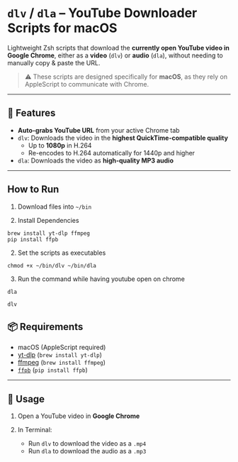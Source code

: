 # `dlv` / `dla` – YouTube Downloader Scripts for macOS

Lightweight Zsh scripts that download the **currently open YouTube video in Google Chrome**, either as a **video** (`dlv`) or **audio** (`dla`), without needing to manually copy & paste the URL.

> ⚠️ These scripts are designed specifically for **macOS**, as they rely on AppleScript to communicate with Chrome.

---

## 🔹 Features

- **Auto-grabs YouTube URL** from your active Chrome tab
- `dlv`: Downloads the video in the **highest QuickTime-compatible quality**  
  - Up to **1080p** in H.264  
  - Re-encodes to H.264 automatically for 1440p and higher
- `dla`: Downloads the video as **high-quality MP3 audio**

---

## How to Run

1) Download files into `~/bin`

1) Install Dependencies
```
brew install yt-dlp ffmpeg
pip install ffpb
```

2) Set the scripts as executables
```
chmod +x ~/bin/dlv ~/bin/dla
```

3) Run the command while having youtube open on chrome
```
dla
```
```
dlv
```

## 📦 Requirements

- macOS (AppleScript required)
- [yt-dlp](https://github.com/yt-dlp/yt-dlp) (`brew install yt-dlp`)
- [ffmpeg](https://ffmpeg.org/) (`brew install ffmpeg`)
- [`ffpb`](https://github.com/althonos/ffpb) (`pip install ffpb`)

---

## 🚀 Usage

1. Open a YouTube video in **Google Chrome**
2. In Terminal:

   - Run `dlv` to download the video as a `.mp4`
   - Run `dla` to download the audio as a `.mp3`

